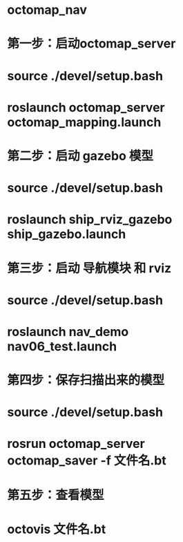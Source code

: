 # octomap_nav
# 第一步：启动octomap_server
# source ./devel/setup.bash
# roslaunch octomap_server octomap_mapping.launch
# 第二步：启动 gazebo 模型
# source ./devel/setup.bash
# roslaunch ship_rviz_gazebo ship_gazebo.launch
# 第三步：启动 导航模块 和 rviz
# source ./devel/setup.bash
# roslaunch nav_demo nav06_test.launch
# 第四步：保存扫描出来的模型
# source ./devel/setup.bash
# rosrun octomap_server octomap_saver -f 文件名.bt
# 第五步：查看模型
# octovis 文件名.bt
